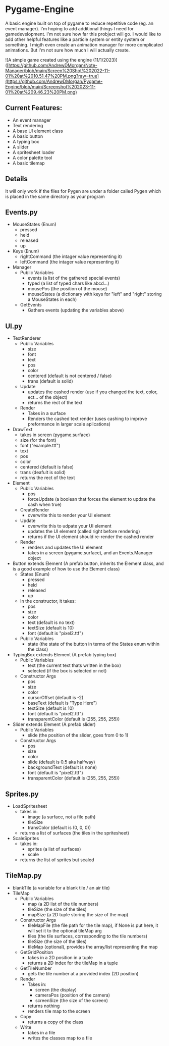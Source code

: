 # Pygame-Engine
A basic engine built on top of pygame to reduce repetitive code (eg. an event manager).
I'm hoping to add additional things I need for gamedevelopment. I'm not sure how far this probject will go. I would like to add other helpful features like a particle system or entity system or something. I migth even create an animation manager for more complicated animations. But I'm not sure how much I will actually create.

![A simple game created using the engine (11/1/2023)]([https://github.com/AndrewDMorgan/Note-Manager/blob/main/Screen%20Shot%202022-11-01%20at%2010.51.47%20PM.png?raw=true](https://github.com/AndrewDMorgan/Pygame-Engine/blob/main/Screenshot%202023-11-01%20at%209.46.23%20PM.png)

## Current Features:
* An event manager
* Text rendering
* A base UI element class
* A basic button
* A typing box
* A slider
* A spritesheet loader
* A color palette tool
* A basic tilemap

## Details
It will only work if the files for Pygen are under a folder called Pygen which is placed in the same directory as your program

## Events.py
- MouseStates (Enum)
    - pressed
    - held
    - released
    - up
- Keys (Enum)
    - rightCommand (the intager value representing it)
    - leftCommand (the intager value representing it)
- Manager
    - Public Variables
        - events (a list of the gathered special events)
        - typed (a list of typed chars like abcd...)
        - mousePos (the position of the mouse)
        - mouseStates (a dictionary with keys for "left" and "right" storing a MouseStates in each)
    - GetEvents
        - Gathers events (updating the variables above)

## UI.py
- TextRenderer
    - Public Variables
        - size
        - font
        - text
        - pos
        - color
        - centered (default is not centered / false)
        - trans (default is solid)
    - Update
        - updates the cashed render (use if you changed the text, color, ect... of the object)
        - returns the rect of the text
    - Render
        - Takes in a surface
        - Renders the cashed text render (uses cashing to improve preformance in larger scale aplications)
- DrawText
    - takes in screen (pygame.surface)
    - size (for the font)
    - font ("example.ttf")
    - text
    - pos
    - color
    - centered (default is false)
    - trans (deafult is solid)
    - returns the rect of the text
- Element
    - Public Variables
        - pos
        - forceUpdate (a boolean that forces the element to update the cash when true)
    - CreateRender
        - overwrite this to render your UI element
    - Update
        - overwrite this to udpate your UI element
        - updates the UI element (called right before rendering)
        - returns if the UI element should re-render the cashed render
    - Render
        - renders and updates the UI element
        - takes in a screen (pygame.surface), and an Events.Manager object
- Button extends Element (A prefab button, inherits the Element class, and is a good example of how to use the Element class)
    - States (Enum)
        - pressed
        - held
        - released
        - up
    - In the constructor, it takes:
        - pos
        - size
        - color
        - text (default is no text)
        - textSize (default is 10)
        - font (default is "pixel2.ttf")
    - Public Variables
        - state (the state of the button in terms of the States enum within the class)
- TypingBox extends Element (A prefab typing box)
    - Public Variables
        - text (the current text thats written in the box)
        - selected (if the box is selected or not)
    - Constructor Args
        - pos
        - size
        - color
        - cursorOffset (default is -2)
        - baseText (default is "Type Here")
        - textSize (default is 10)
        - font (default is "pixel2.ttf")
        - transparentColor (default is (255, 255, 255))
- Slider extends Element (A prefab slider)
    - Public Variables
        - slide (the position of the slider, goes from 0 to 1)
    - Constructor Args
        - pos
        - size
        - color
        - slide (default is 0.5 aka halfway)
        - backgroundText (default is none)
        - font (default is "pixel2.ttf")
        - transparentColor (default is (255, 255, 255))

## Sprites.py
- LoadSpritesheet
    - takes in:
        - image (a surface, not a file path)
        - tileSize
        - transColor (default is (0, 0, 0))
    - returns a list of surfaces (the tiles in the spritesheet)
- ScaleSprites
    - takes in:
        - sprites (a list of surfaces)
        - scale
    - returns the list of sprites but scaled

## TileMap.py
- blankTile (a variable for a blank tile / an air tile)
- TileMap
    - Public Variables
        - map (a 2D list of the tile numbers)
        - tileSize (the size of the tiles)
        - mapSize (a 2D tuple storing the size of the map)
    - Constructor Args
        - tileMapFile (the file path for the tile map), if None is put here, it will set it to the optional tileMap arg
        - tiles (the tile surfaces, corresponding to the tile numbers)
        - tileSize (the size of the tiles)
        - tileMap (optional), provides the array/list representing the map
    - GetGridPosition
        - takes in a 2D position in a tuple
        - returns a 2D index for the tileMap in a tuple
    - GetTileNumber
        - gets the tile number at a provided index (2D position)
    - Render
        - Takes in:
            - screen (the display)
            - cameraPos (position of the camera)
            - screenSize (the size of the screen)
        - returns nothing
        - renders tile map to the screen
    - Copy
        - returns a copy of the class
    - Write
        - takes in a file
        - writes the classes map to a file


